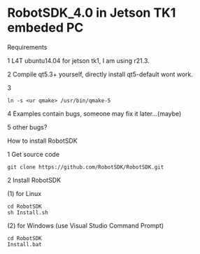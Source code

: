 RobotSDK_4.0 in Jetson TK1 embeded PC
========
Requirements

1 L4T ubuntu14.04 for jetson tk1, I am using r21.3.

2 Compile qt5.3+ yourself, directly install qt5-default wont work.

3 
```
ln -s <ur qmake> /usr/bin/qmake-5
```
4 Examples contain bugs, someone may fix it later...(maybe)

5 other bugs? 

How to install RobotSDK 

1 Get source code 
```
git clone https://github.com/RobotSDK/RobotSDK.git
```
2 Install RobotSDK

  (1) for Linux
```
cd RobotSDK
sh Install.sh
```
  (2) for Windows (use Visual Studio Command Prompt)
```
cd RobotSDK
Install.bat
```
